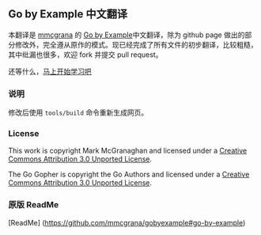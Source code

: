 ## Go by Example 中文翻译

本翻译是 [mmcgrana](https://github.com/mmcgrana) 的 [Go by Example](https://github.com/mmcgrana/gobyexample)中文翻译，除为 github page 做出的部分修改外，完全遵从原作的模式。现已经完成了所有文件的初步翻译，比较粗糙，其中纰漏也很多，欢迎 fork 并提交 pull request。

还等什么，[马上开始学习吧](http://everyx.github.io/gobyexample/)

### 说明

修改后使用 `tools/build` 命令重新生成网页。

### License

This work is copyright Mark McGranaghan and licensed under a
[Creative Commons Attribution 3.0 Unported License](http://creativecommons.org/licenses/by/3.0/).

The Go Gopher is copyright the Go Authors and licensed under a
[Creative Commons Attribution 3.0 Unported License](http://creativecommons.org/licenses/by/3.0/).

### 原版 ReadMe

[ReadMe] (https://github.com/mmcgrana/gobyexample#go-by-example)
